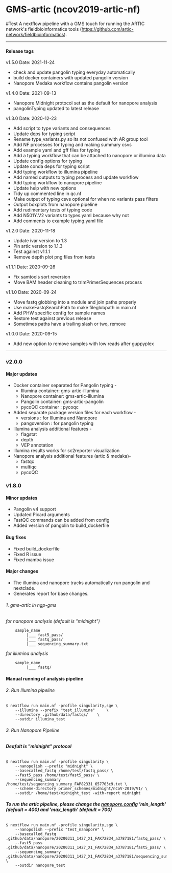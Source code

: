 # GMS-artic (ncov2019-artic-nf)

#Test
A nextflow pipeline with a GMS touch for running the ARTIC network's fieldbioinformatics tools (https://github.com/artic-network/fieldbioinformatics).

______________
#### Release tags
v1.5.0
Date: 2021-11-24
* check and update pangolin typing everyday automatically
* build docker containers with updated pangolin version
* Nanopore Medaka workflow contains pangolin version 

v1.4.0
Date: 2021-09-13
* Nanopore Midnight protocol set as the default for nanopore analysis
* pangolinTyping updated to latest release

v1.3.0
Date: 2020-12-23
* Add script to type variants and consequences
* Update deps for typing script
* Rename type_variants.py so its not confused with AR group tool
* Add NF processes for typing and making summary csvs
* Add example yaml and gff files for typing
* Add a typing workflow that can be attached to nanopore or illumina data
* Update config options for typing
* Update conda deps for typing script
* Add typing workflow to illumina pipeline
* Add named outputs to typing process and update workflow
* Add typing workflow to nanopore pipeline
* Update help with new options
* Tidy up commented line in qc.nf
* Make output of typing csvs optional for when no variants pass filters
* Output boxplots from nanopore pipeline
* Add rudimentary tests of typing code
* Add N501Y.V2 variants to types.yaml because why not
* Add comments to example typing.yaml file

v1.2.0
Date: 2020-11-18
* Update ivar version to 1.3
* Pin artic version to 1.1.3
* Test against v1.1.1
* Remove depth plot png files from tests

v1.1.1
Date: 2020-09-26
* Fix samtools sort reversion
* Move BAM header cleaning to trimPrimerSequences process

v1.1.0
Date: 2020-09-24
* Move fastq globbing into a module and join paths properly
* Use makeFastqSearchPath to make fileglobpath in main.nf
* Add PHW specific config for sample names
* Restore test against previous release
* Sometimes paths have a trailing slash or two, remove

v1.0.0
Date: 2020-09-15
* Add new option to remove samples with low reads after guppyplex 

------------
### v2.0.0
#### Major updates
- Docker container separated for Pangolin typing -
    - Illumina container: gms-artic-illumina
    - Nanopore container: gms-artic-illumina
    - Pangolin container: gms-artic-pangolin
    - pycoQC container  : pycoqc
- Added separate package version files for each workflow -
    - versions      : for Illumina and Nanopore
    - pangoversion  : for pangolin typing
- Illumina analysis additional features -
    - flagstat
    - depth
    - VEP annotation
- Illumina results works for sc2reporter visualization
- Nanopore analysis additional features (artic & medaka)-
    - fastqc
    - multiqc
    - pycoQC

### v1.8.0
#### Minor updates

- Pangolin v4 support
- Updated Picard arguments
- FastQC commands can be added from config
- Added version of pangolin to build_dockerfile

#### Bug fixes
- Fixed build_dockerfile
- Fixed R issue
- Fixed mamba issue

#### Major changes

* The illumina and nanopore tracks automatically run pangolin and nextclade.
* Generates report for base changes.

###### 1. gms-artic in ngp-gms

*for nanopore analysis (default is "midnight")*
```
    sample_name
         |___ fast5_pass/
         |___ fastq_pass/
         |___ sequencing_summary.txt
```
*for illumina analysis*
```
    sample_name     
         |___ fastq/
```
#### Manual running of analysis pipeline
###### 2. Run Illumina pipeline
```
$ nextflow run main.nf -profile singularity,sge \
    --illumina --prefix "test_illumina"     \
    --directory .github/data/fastqs/    \
    --outdir illumina_test
```

###### 3. Run Nanopore Pipeline
###### **Deafult is "midnight" protocol**
```
$ nextflow run main.nf -profile singularity \
    --nanopolish --prefix "midnight" \
    --basecalled_fastq /home/test/fastq_pass/ \
    --fast5_pass /home/test/fast5_pass/ \
    --sequencing_summary /home/test/sequencing_summary_FAP82331_657703c9.txt \
    --scheme-directory primer_schemes/midnight/nCoV-2019/V1/ \
    --outdir /home/test/midnight_test -with-report midnight
```
###### **To run the artic pipeline, please change the [nanopore.config](https://github.com/JD2112/gms-artic/blob/master/conf/nanopore.config) 'min_length' (default = 400) and 'max_length' (default = 700)**

```
$ nextflow run main.nf -profile singularity,sge \
    --nanopolish --prefix "test_nanopore" \
    --basecalled_fastq .github/data/nanopore/20200311_1427_X1_FAK72834_a3787181/fastq_pass/ \
    --fast5_pass .github/data/nanopore/20200311_1427_X1_FAK72834_a3787181/fast5_pass/ \
    --sequencing_summary .github/data/nanopore/20200311_1427_X1_FAK72834_a3787181/sequencing_summary_FAK72834_298b7829.txt \
    --outdir nanopore_test
```

